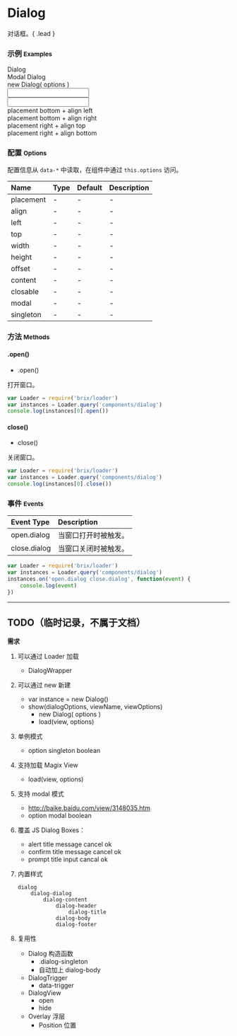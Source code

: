 # Dialog

对话框。{ .lead }

<!-- ### 快速导航 <small>Quick Nav</small>

<div class="row">
    <div class="col-sm-4">
        <h4>Options</h4>
        <div><a href="">TODO</a></div>
        <div><a href="">TODO</a></div>
    </div>
    <div class="col-sm-4">
        <h4>Methods</h4>
        <div><a href="">TODO</a></div>
        <div><a href="">TODO</a></div>
    </div>
    <div class="col-sm-4">
        <h4>Events</h4>
        <div><a href="">TODO</a></div>
        <div><a href="">TODO</a></div>
    </div>
</div> -->

### 示例 <small>Examples</small>

<div class="bs-example bs-example-modal">
    <div class="content">
        <div bx-name="components/dialog" bx-click="open" data-content="<div class='dialog-body'>hello<div>" data-placement="bottom" data-align="left" class="btn btn-default">Dialog</div>
        <div bx-name="components/dialog" bx-click="open" data-content="<div class='dialog-body'>hello<div>" data-placement="bottom" data-align="left" data-modal="true" class="btn btn-default">Modal Dialog</div>
        <div class="btn btn-default" bx-click="oepnDialog">new Dialog( options )</div>
    </div>
</div>
<div class="bs-example bs-example-modal">
    <div class="content">
        <input id="inputTrigger" bx-name="components/dialog" bx-focusin="open" bx-focusout="close" data-content="<div class='dialog-body'>hello</div>" data-placement="right" data-align="top" data-closable="false" data-offset="{ top: -10, left: 5 }" data-width="400" type="text" class="form-control w200">
    </div>
</div>
<div class="bs-example bs-example-modal">
    <div class="content">
        <input id="inputTrigger" bx-name="components/dialog" bx-focusin="open" bx-focusout="close" bx-options="{
            content: '\
                <div class=\'dialog-header\'>\
                    <h4 class=\'dialog-title\'>Title</h4>\
                </div>\
                <div class=\'dialog-body\'>\
                    <div>Content</div>\
                </div>\
                <div class=\'dialog-footer\'>\
                    <div>Close</div>\
                </div>\
            ',
            placement: 'right',
            align: 'top',
            closable: false,
            offset: {
                top: -10, 
                left: 5
            },
            width: 400
        }" type="text" class="form-control w200">
    </div>
</div>
<div class="bs-example bs-example-modal">
    <div class="content">
        <div bx-name="components/dialog" bx-click="open" data-placement="bottom" data-align="left" data-width="300" data-content="Bad men live so that they may eat and drink, whereas good men eat and drink so that they may live." class="btn btn-default">placement bottom + align left</div>
        <div bx-name="components/dialog" bx-click="open" data-placement="bottom" data-align="right" data-width="300" data-content="Bad men live so that they may eat and drink, whereas good men eat and drink so that they may live." class="btn btn-default">placement bottom + align right</div>
    </div>
</div>
<div class="bs-example bs-example-modal">
    <div class="content">
        <div bx-name="components/dialog" bx-click="open" data-placement="right" data-align="top" data-width="300" data-content="Bad men live so that they may eat and drink, whereas good men eat and drink so that they may live." class="btn btn-default">placement right + align top</div>
        <div bx-name="components/dialog" bx-click="open" data-placement="right" data-align="bottom" data-width="300" data-content="Bad men live so that they may eat and drink, whereas good men eat and drink so that they may live." class="btn btn-default">placement right + align bottom</div>
    </div>
</div>

<script type="text/javascript">
    require(['brix/loader', 'log'], function(Loader, log) {
        Loader.boot(function() {
            var instances = Loader.query('components/dialog')
            instances.on('show.dialog hide.dialog', function(event) {
                console.log(event.type, event.namespace)
            })
            var $inputTrigger = Loader.query($('#inputTrigger'))[0]
            $inputTrigger.on('show.dialog', function(event) {
                var $content = $inputTrigger.$relatedElement.find('.content')
                Loader.load($content, 'components/spin')
            })
        })
    })
</script>

### 配置 <small>Options</small>

配置信息从 `data-*` 中读取，在组件中通过 `this.options` 访问。

Name | Type | Default | Description
:--- | :--- | :------ | :----------
placement | - | - | -
align | - | - | -
left | - | - | -
top | - | - | -
width | - | - | -
height | - | - | -
offset | - | - | -
content | - | - | -
closable | - | - | -
modal | - | - | -
singleton | - | - | -

### 方法 <small>Methods</small>

#### .open()

* .open()

打开窗口。

```js
var Loader = require('brix/loader')
var instances = Loader.query('components/dialog')
console.log(instances[0].open())
```

#### close()

* close()

关闭窗口。

```js
var Loader = require('brix/loader')
var instances = Loader.query('components/dialog')
console.log(instances[0].close())
```

### 事件 <small>Events</small>

Event Type | Description
:--------- | :----------
open.dialog | 当窗口打开时被触发。
close.dialog | 当窗口关闭时被触发。

```js
var Loader = require('brix/loader')
var instances = Loader.query('components/dialog')
instances.on('open.dialog close.dialog', function(event) {
    console.log(event)
})
```

---

## TODO（临时记录，不属于文档）

**需求**

1. 可以通过 Loader 加载
    * DialogWrapper
2. 可以通过 new 新建 
    * var instance = new Dialog()
    * show(dialogOptions, viewName, viewOptions)
        * new Dialog( options )
        * load(view, options)
3. 单例模式
    * option singleton boolean
4. 支持加载 Magix View
    * load(view, options)
5. 支持 modal 模式
    * http://baike.baidu.com/view/3148035.htm
    * option modal boolean
6. 覆盖 JS Dialog Boxes：
    * alert       title message cancel ok
    * confirm     title message cancel ok
    * prompt      title input cancal  ok
7. 内置样式
    ```
    dialog
        dialog-dialog
            dialog-content
                dialog-header
                    dialog-title
                dialog-body
                dialog-footer
    ```
8. 复用性

    * Dialog 构造函数
        * .dialog-singleton
        * 自动加上 dialog-body
    * DialogTrigger
        * data-trigger
    * DialogView
        * open
        * hide
    * Overlay 浮层
        * Position 位置



